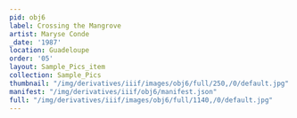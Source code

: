 ```yaml
---
pid: obj6
label: Crossing the Mangrove
artist: Maryse Conde
_date: '1987'
location: Guadeloupe
order: '05'
layout: Sample_Pics_item
collection: Sample_Pics
thumbnail: "/img/derivatives/iiif/images/obj6/full/250,/0/default.jpg"
manifest: "/img/derivatives/iiif/obj6/manifest.json"
full: "/img/derivatives/iiif/images/obj6/full/1140,/0/default.jpg"
---
```

